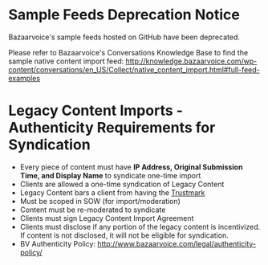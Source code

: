 # Sample Feeds Deprecation Notice

Bazaarvoice's sample feeds hosted on GitHub have been deprecated.

Please refer to Bazaarvoice's Conversations Knowledge Base to find the sample native content import feed: http://knowledge.bazaarvoice.com/wp-content/conversations/en_US/Collect/native_content_import.html#full-feed-examples

# Legacy Content Imports - Authenticity Requirements for Syndication

* Every piece of content must have **IP Address, Original Submission Time, and Display Name** to syndicate one-time import
* Clients are allowed a one-time syndication of Legacy Content
* Legacy Content bars a client from having the [Trustmark](http://www.bazaarvoice.com/trustmark/) 
* Must be scoped in SOW (for import/moderation)
* Content must be re-moderated to syndicate
* Clients must sign Legacy Content Import Agreement
* Clients must disclose if any portion of the legacy content is incentivized. If content is not disclosed, it will not be eligible for syndication.
* BV Authenticity Policy: http://www.bazaarvoice.com/legal/authenticity-policy/
